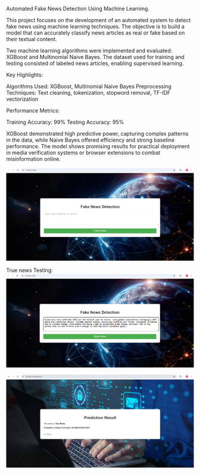 Automated Fake News Detection Using Machine Learning.

This project focuses on the development of an automated system to detect fake news using machine learning techniques. 
The objective is to build a model that can accurately classify news articles as real or fake based on their textual content.

Two machine learning algorithms were implemented and evaluated: XGBoost and Multinomial Naive Bayes. 
The dataset used for training and testing consisted of labeled news articles, enabling supervised learning.

Key Highlights:

Algorithms Used: XGBoost, Multinomial Naive Bayes
Preprocessing Techniques: Text cleaning, tokenization, stopword removal, TF-IDF vectorization

Performance Metrics:

Training Accuracy: 99%
Testing Accuracy: 95%

XGBoost demonstrated high predictive power, capturing complex patterns in the data, while Naive Bayes offered efficiency and strong baseline performance.
The model shows promising results for practical deployment in media verification systems or browser extensions to combat misinformation online.

![image alt](https://github.com/Rchaitanya03/Automated-Fake-News-Detection-Using-Machine-Learning/blob/ff426f56b3a4ba5deab6457b3e371ec65d967d74/fndimg01.png)

True news Testing:
![image alt](https://github.com/Rchaitanya03/Automated-Fake-News-Detection-Using-Machine-Learning/blob/25fbee9764ef558539991f9020037c10341159dd/fndimg02.png)

![image alt](https://github.com/Rchaitanya03/Automated-Fake-News-Detection-Using-Machine-Learning/blob/0452da05cb78a8ddf7400ec9de9b22da354b0fce/fndimg03.png)
